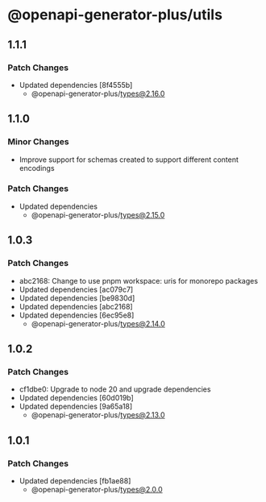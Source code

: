 # @openapi-generator-plus/utils

## 1.1.1

### Patch Changes

- Updated dependencies [8f4555b]
  - @openapi-generator-plus/types@2.16.0

## 1.1.0

### Minor Changes

- Improve support for schemas created to support different content encodings

### Patch Changes

- Updated dependencies
  - @openapi-generator-plus/types@2.15.0

## 1.0.3

### Patch Changes

- abc2168: Change to use pnpm workspace: uris for monorepo packages
- Updated dependencies [ac079c7]
- Updated dependencies [be9830d]
- Updated dependencies [abc2168]
- Updated dependencies [6ec95e8]
  - @openapi-generator-plus/types@2.14.0

## 1.0.2

### Patch Changes

- cf1dbe0: Upgrade to node 20 and upgrade dependencies
- Updated dependencies [60d019b]
- Updated dependencies [9a65a18]
  - @openapi-generator-plus/types@2.13.0

## 1.0.1

### Patch Changes

- Updated dependencies [fb1ae88]
  - @openapi-generator-plus/types@2.0.0
